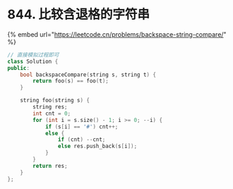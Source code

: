 # 844. 比较含退格的字符串

{% embed url="https://leetcode.cn/problems/backspace-string-compare/" %}

```cpp
// 直接模拟过程即可
class Solution {
public:
    bool backspaceCompare(string s, string t) {
        return foo(s) == foo(t);
    }

    string foo(string s) {
        string res;
        int cnt = 0;
        for (int i = s.size() - 1; i >= 0; --i) {
            if (s[i] == '#') cnt++;
            else {
                if (cnt) --cnt;
                else res.push_back(s[i]);
            }
        }
        return res;
    }
};
```

